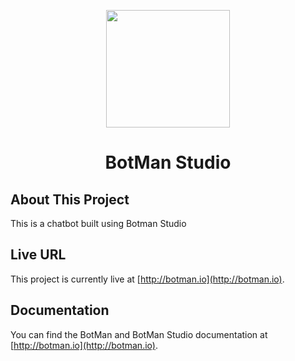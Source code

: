 <p align="center"><img height="188" width="198" src="https://botman.io/img/botman.png"></p>
<h1 align="center">BotMan Studio</h1>

## About This Project

This is a chatbot built using Botman Studio

## Live URL

This project is currently live at [http://botman.io](http://botman.io).

## Documentation

You can find the BotMan and BotMan Studio documentation at [http://botman.io](http://botman.io).
